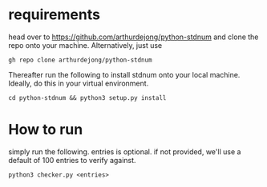 # requirements

head over to https://github.com/arthurdejong/python-stdnum and clone the repo onto your machine. Alternatively, just use 

 `gh repo clone arthurdejong/python-stdnum`

Thereafter run the following to install stdnum onto your local machine. Ideally, do this in your virtual environment.  

`cd python-stdnum && python3 setup.py install`

# How to run

simply run the following. entries is optional. if not provided, we'll use a default of 100 entries to verify against. 

`python3 checker.py <entries>`